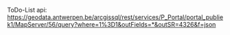 ToDo-List
api: https://geodata.antwerpen.be/arcgissql/rest/services/P_Portal/portal_publiek1/MapServer/56/query?where=1%3D1&outFields=*&outSR=4326&f=json




